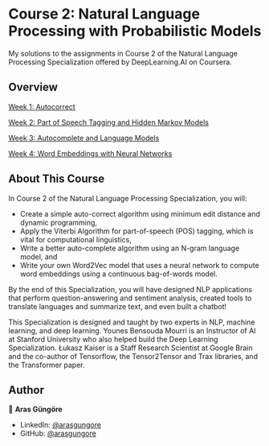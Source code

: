 # Course 2: Natural Language Processing with Probabilistic Models

My solutions to the assignments in Course 2 of the Natural Language Processing Specialization offered by DeepLearning.AI on Coursera.



## Overview

[Week 1: Autocorrect](Autocorrect)

[Week 2: Part of Speech Tagging and Hidden Markov Models](POSTagging)

[Week 3: Autocomplete and Language Models](Autocomplete)

[Week 4: Word Embeddings with Neural Networks](WordEmbeddings)



## About This Course

In Course 2 of the Natural Language Processing Specialization, you will:

- Create a simple auto-correct algorithm using minimum edit distance and dynamic programming,
- Apply the Viterbi Algorithm for part-of-speech (POS) tagging, which is vital for computational linguistics,
- Write a better auto-complete algorithm using an N-gram language model, and
- Write your own Word2Vec model that uses a neural network to compute word embeddings using a continuous bag-of-words model.

By the end of this Specialization, you will have designed NLP applications that perform question-answering and sentiment analysis, created tools to translate languages and summarize text, and even built a chatbot!

This Specialization is designed and taught by two experts in NLP, machine learning, and deep learning. Younes Bensouda Mourri is an Instructor of AI at Stanford University who also helped build the Deep Learning Specialization. Łukasz Kaiser is a Staff Research Scientist at Google Brain and the co-author of Tensorflow, the Tensor2Tensor and Trax libraries, and the Transformer paper.



## Author

👤 **Aras Güngöre**

- LinkedIn: [@arasgungore](https://www.linkedin.com/in/arasgungore)
- GitHub: [@arasgungore](https://github.com/arasgungore)
